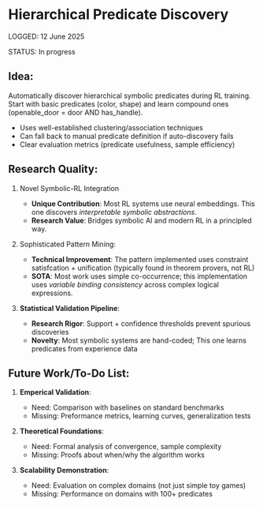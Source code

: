 # Hierarchical Predicate Discovery

LOGGED: 12 June 2025

STATUS: In progress

## Idea:

Automatically discover hierarchical symbolic predicates during RL training. Start with basic predicates (color, shape) and learn compound ones (openable_door = door AND has_handle).

* Uses well-established clustering/association techniques
* Can fall back to manual predicate definition if auto-discovery fails
* Clear evaluation metrics (predicate usefulness, sample efficiency)

## Research Quality:

1. Novel Symbolic-RL Integration
    * **Unique Contribution**: Most RL systems use neural embeddings. This one discovers *interpretable symbolic abstractions*.
    * **Research Value**: Bridges symbolic AI and modern RL in a principled way.

2. Sophisticated Pattern Mining:
    * **Technical Improvement**: The pattern implemented uses constraint satisfcation + unification (typically found in theorem provers, not RL)
    * **SOTA**: Most work uses simple co-occurrence; this implementation uses *variable binding consistency* across complex logical expressions.

3. **Statistical Validation Pipeline**:
    * **Research Rigor**: Support + confidence thresholds prevent spurious discoveries
    * **Novelty**: Most symbolic systems are hand-coded; This one learns predicates from experience data

## Future Work/To-Do List:

1. **Emperical Validation**:
    * Need: Comparison with baselines on standard benchmarks
    * Missing: Preformance metrics, learning curves, generalization tests

2. **Theoretical Foundations**:
    * Need: Formal analysis of convergence, sample complexity
    * Missing: Proofs about when/why the algorithm works

3. **Scalability Demonstration**:
    * Need: Evaluation on complex domains (not just simple toy games)
    * Missing: Performance on domains with 100+ predicates